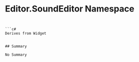 # Editor.SoundEditor Namespace

## 
```c#

```c#
Derives from Widget
```
```

## Summary

No Summary
